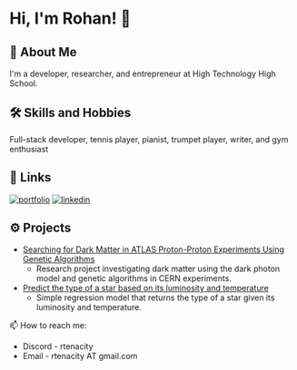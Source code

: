 
# Hi, I'm Rohan! 👋

## 🚀 About Me
I'm a developer, researcher, and entrepreneur at High Technology High School.  

## 🛠 Skills and Hobbies
Full-stack developer, tennis player, pianist, trumpet player, writer, and gym enthusiast

## 🔗 Links
[![portfolio](https://img.shields.io/badge/my_website-000?style=for-the-badge&logo=red&logoColor=white)](https://rohanarni.com/)
[![linkedin](https://img.shields.io/badge/linkedin-0A66C2?style=for-the-badge&logo=linkedin&logoColor=white)](https://www.linkedin.com/in/rohan--arni/)

## ⚙️ Projects
- [Searching for Dark Matter in ATLAS Proton-Proton Experiments Using Genetic Algorithms](https://github.com/rtenacity/dark-matter-genetic)
  - Research project investigating dark matter using the dark photon model and genetic algorithms in CERN experiments. 
- [Predict the type of a star based on its luminosity and temperature](https://github.com/rtenacity/starApp)
  - Simple regression model that returns the type of a star given its luminosity and temperature.

📫 How to reach me:
- Discord - rtenacity
- Email - rtenacity AT gmail.com

